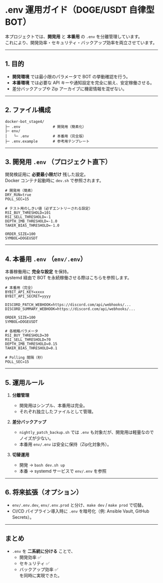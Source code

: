 # .env 運用ガイド（DOGE/USDT 自律型BOT）

本プロジェクトでは、**開発用** と **本番用** の `.env` を分離管理しています。  
これにより、開発効率・セキュリティ・バックアップ効率を両立させています。

---

## 1. 目的
- **開発環境** では最小限のパラメータで BOT の挙動確認を行う。
- **本番環境** では必要な API キーや通知設定を完全に揃え、安定稼働させる。
- 差分バックアップや Zip アーカイブに機密情報を混ぜない。

---

## 2. ファイル構成

```
docker-bot_stage4/
├─ .env               # 開発用（簡素化）
├─ env/
│   └─ .env           # 本番用（完全版）
├─ .env.example       # 参考用テンプレート
```

---

## 3. 開発用 `.env` （プロジェクト直下）

開発検証用に **必要最小限だけ** 残した設定。  
Docker コンテナ起動時に `dev.sh` で参照されます。

```env
# 開発用（簡素）
DRY_RUN=true
POLL_SEC=15

# テスト用のしきい値（必ずエントリーされる設定）
RSI_BUY_THRESHOLD=101
RSI_SELL_THRESHOLD=-1
DEPTH_IMB_THRESHOLD=-1.0
TAKER_BIAS_THRESHOLD=-1.0

ORDER_SIZE=100
SYMBOL=DOGEUSDT
```

---

## 4. 本番用 `.env` （`env/.env`）

本番稼働用に **完全な設定** を保持。  
systemd 経由で BOT を永続稼働させる際はこちらを参照します。

```env
# 本番用（完全）
BYBIT_API_KEY=xxxx
BYBIT_API_SECRET=yyyy

DISCORD_PATCH_WEBHOOK=https://discord.com/api/webhooks/...
DISCORD_SUMMARY_WEBHOOK=https://discord.com/api/webhooks/...

ORDER_SIZE=100
SYMBOL=DOGEUSDT

# 各戦略パラメータ
RSI_BUY_THRESHOLD=30
RSI_SELL_THRESHOLD=70
DEPTH_IMB_THRESHOLD=0.15
TAKER_BIAS_THRESHOLD=0.1

# Polling 間隔（秒）
POLL_SEC=15
```

---

## 5. 運用ルール

1. **分離管理**
   - 開発用はシンプル、本番用は完全。
   - それぞれ独立したファイルとして管理。

2. **差分バックアップ**
   - `nightly_patch_backup.sh` では `.env` も対象だが、開発用は軽量なのでノイズが少ない。
   - 本番用 `env/.env` は安全に保持（Zip化対象外）。

3. **切替運用**
   - 開発 → `bash dev.sh up`
   - 本番 → systemd サービスで `env/.env` を参照

---

## 6. 将来拡張（オプション）

- `env/.env.dev`, `env/.env.prod` と分け、`make dev` / `make prod` で切替。
- CI/CD パイプライン導入時に `.env` を暗号化（例: Ansible Vault, GitHub Secrets）。

---

## まとめ

- `.env` を **二系統に分ける** ことで、  
  - 開発効率 ✅  
  - セキュリティ ✅  
  - バックアップ効率 ✅  
  を同時に実現できた。  
